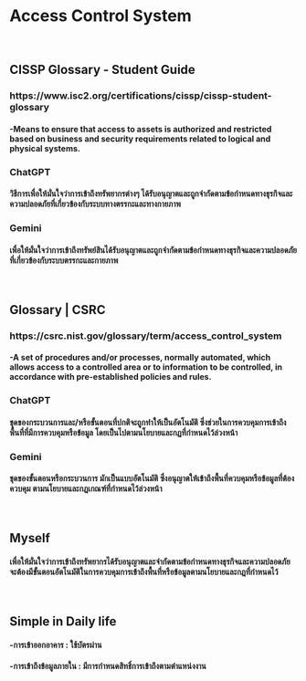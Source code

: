 <body>
  <h1>Access Control System</h1>
  <br>
  <h2>CISSP Glossary - Student Guide</h2>
  <h3>https://www.isc2.org/certifications/cissp/cissp-student-glossary</h3>
  <h4>  -Means to ensure that access to assets is authorized and restricted based on business and security requirements related to logical and physical systems.</h4>
  <h3>ChatGPT</h3>
  <h4>  วิธีการเพื่อให้มั่นใจว่าการเข้าถึงทรัพยากรต่างๆ ได้รับอนุญาตและถูกจำกัดตามข้อกำหนดทางธุรกิจและความปลอดภัยที่เกี่ยวข้องกับระบบทางตรรกะและทางกายภาพ</h4>
  <h3>Gemini</h3>
  <h4>  เพื่อให้มั่นใจว่าการเข้าถึงทรัพย์สินได้รับอนุญาตและถูกจำกัดตามข้อกำหนดทางธุรกิจและความปลอดภัยที่เกี่ยวข้องกับระบบตรรกะและกายภาพ</h4>
  <br>
  <h2>Glossary | CSRC</h2>
  <h3>https://csrc.nist.gov/glossary/term/access_control_system</h3>
  <h4>  -A set of procedures and/or processes, normally automated, which allows access to a controlled area or to information to be controlled, in accordance with pre-established policies and rules.</h4>
  <h3>ChatGPT</h3>
  <h4>  ชุดของกระบวนการและ/หรือขั้นตอนที่ปกติจะถูกทำให้เป็นอัตโนมัติ ซึ่งช่วยในการควบคุมการเข้าถึงพื้นที่ที่มีการควบคุมหรือข้อมูล โดยเป็นไปตามนโยบายและกฎที่กำหนดไว้ล่วงหน้า</h4>
  <h3>Gemini</h3>
  <h4>  ชุดของขั้นตอนหรือกระบวนการ มักเป็นแบบอัตโนมัติ ซึ่งอนุญาตให้เข้าถึงพื้นที่ควบคุมหรือข้อมูลที่ต้องควบคุม ตามนโยบายและกฎเกณฑ์ที่กำหนดไว้ล่วงหน้า</h4>
  <br>
  <h2>Myself</h2>
  <h4>  เพื่อให้มั่นใจว่าการเข้าถึงทรัพยากรได้รับอนุญาตและจำกัดตามข้อกำหนดทางธุรกิจและความปลอดภัย จะต้องมีขั้นตอนอัตโนมัติในการควบคุมการเข้าถึงพื้นที่หรือข้อมูลตามนโยบายและกฎที่กำหนดไว้</h4>
  <br>
  <h2>Simple in Daily life</h2>
  <h4>  -การเข้าออกอาคาร : ใช้บัตรผ่าน</h4>
  <h4>  -การเข้าถึงข้อมูลภายใน : มีการกำหนดสิทธิ์การเข้าถึงตามตำแหน่งงาน</h4>
</body>
